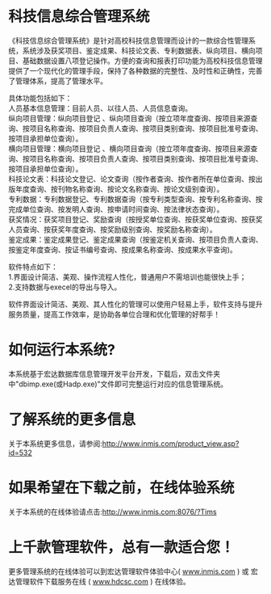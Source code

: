 # 科技信息综合管理系统

 《科技信息综合管理系统》是针对高校科技信息管理而设计的一款综合性管理系统，系统涉及获奖项目、鉴定成果、科技论文表、专利数据表、纵向项目、横向项目、基础数据设置八项登记操作。方便的查询和报表打印功能为高校科技信息管理提供了一个现代化的管理手段，保持了各种数据的完整性、及时性和正确性，完善了管理体系，提高了管理水平。
 
 具体功能包括如下：  
人员基本信息管理：目前人员、以往人员、人员信息查询。  
纵向项目管理：纵向项目登记 、纵向项目查询（按立项年度查询、按项目来源查询、按项目名称查询、按项目负责人查询、按项目类别查询、按项目批准号查询、按项目承担单位查询）。  
横向项目管理：横向项目登记 、横向项目查询（按立项年度查询、按项目来源查询、按项目名称查询、按项目负责人查询、按项目类别查询、按项目批准号查询、按项目承担单位查询）。  
科技论文表：科技论文登记、论文查询（按作者查询、按作者所在单位查询、按出版年度查询、按刊物名称查询、按论文名称查询、按论文级别查询）。  
专利数据：专利数据登记、专利数据查询（按专利类型查询、按专利名称查询、按完成单位查询、按发明人查询、按申请时间查询、按法律状态查询）。  
获奖情况：获奖项目登记、奖励查询（按授奖单位查询、按获奖单位查询、按获奖人员查询、按获奖年度查询、按奖励级别查询、按奖励名称查询）。  
鉴定成果：鉴定成果登记、鉴定成果查询（按鉴定机关查询、按项目负责人查询、按鉴定年度查询、按证书编号查询、按成果名称查询、按成果水平查询)。  

软件特点如下：   
    1.界面设计简洁、美观、操作流程人性化，普通用户不需培训也能很快上手；    
    2.支持数据与execel的导出与导入。  
 
 软件界面设计简洁、美观、其人性化的管理可以使用户轻易上手，软件支持与提升服务质量，提高工作效率，是协助各单位合理和优化管理的好帮手！

# 如何运行本系统?

本系统基于宏达数据库信息管理开发平台开发，下载后，双击文件夹中"dbimp.exe(或Hadp.exe)"文件即可完整运行对应的信息管理系统。

# 了解系统的更多信息

关于本系统更多信息，请参阅:http://www.inmis.com/product_view.asp?id=532

# 如果希望在下载之前，在线体验系统

关于本系统的在线体验请点击:http://www.inmis.com:8076/?Tims

# 上千款管理软件，总有一款适合您！

更多管理系统的在线体验可以到宏达管理软件体验中心( www.inmis.com ) 或 宏达管理软件下载服务在线 ( www.hdcsc.com ) 在线体验。

